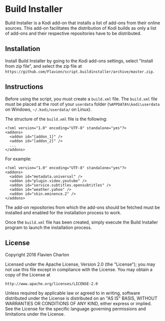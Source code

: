 Build Installer
=============

Build Installer is a Kodi add-on that installs a list of add-ons from their online sources. This add-on facilitates the distribution of Kodi builds as only a list of add-ons and their respective repositories have to be distributed.

Installation
------------

Install Build Installer by going to the Kodi add-ons settings, select "Install from zip file", and select the zip file at ``https://github.com/Flavien/script.buildinstaller/archive/master.zip``.

Instructions
------------

Before using the script, you must create a ``build.xml`` file. The ``build.xml`` file must be placed at the root of your ``userdata`` folder (``%APPDATA%\kodi\userdata`` on Windows, ``~/.kodi/userdata/`` on Linux).

The structure of the ``build.xml`` file is the following:

```
<?xml version="1.0" encoding="UTF-8" standalone="yes"?>
<addons>
  <addon id="[addon_1]" />
  <addon id="[addon_2]" />
  ...
</addons>
```

For example:

```
<?xml version="1.0" encoding="UTF-8" standalone="yes"?>
<addons>
  <addon id="metadata.universal" />
  <addon id="plugin.video.youtube" />
  <addon id="service.subtitles.opensubtitles" />
  <addon id="weather.yahoo" />
  <addon id="skin.eminence.2" />
</addons>
```

The add-on repositories from which the add-ons should be fetched must be installed and enabled for the installation process to work.

Once the ``build.xml`` file has been created, simply execute the Build Installer program to launch the installation process.

License
-------

Copyright 2016 Flavien Charlon

Licensed under the Apache License, Version 2.0 (the "License"); you may not use this file except in compliance with the License. You may obtain a copy of the License at

    http://www.apache.org/licenses/LICENSE-2.0

Unless required by applicable law or agreed to in writing, software distributed under the License is distributed on an "AS IS" BASIS, WITHOUT WARRANTIES OR CONDITIONS OF ANY KIND, either express or implied. See the License for the specific language governing permissions and limitations under the License.